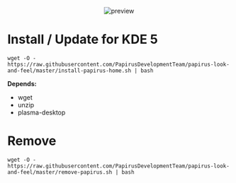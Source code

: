 <p align="center">
  <img src="https://raw.githubusercontent.com/PapirusDevelopmentTeam/papirus-look-and-feel/master/preview.png" alt="preview"/>
</p>

# Install / Update for KDE 5
```
wget -O - https://raw.githubusercontent.com/PapirusDevelopmentTeam/papirus-look-and-feel/master/install-papirus-home.sh | bash
```
**Depends:**
- wget
- unzip
- plasma-desktop

# Remove
```
wget -O - https://raw.githubusercontent.com/PapirusDevelopmentTeam/papirus-look-and-feel/master/remove-papirus.sh | bash
```
